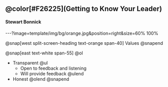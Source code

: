 

## @color[#F26225](Getting to Know Your Leader)
#### Stewart Bonnick

---?image=template/img/bg/orange.jpg&position=right&size=60% 100%

@snap[west split-screen-heading text-orange span-40]
Values
@snapend

@snap[east text-white span-55]
@ol[](false)
- Transparent @ul[](false)
  + Open to feedback and listening
  + Will provide feedback @ulend
- Honest
@olend
@snapend
